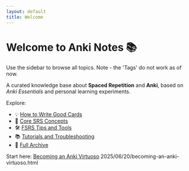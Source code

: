 ```yaml
---
layout: default
title: Welcome
---
```


# Welcome to Anki Notes 📚

Use the sidebar to browse all topics.
Note - the 'Tags' do not work as of now.

A curated knowledge base about **Spaced Repetition** and **Anki**, based on *Anki Essentials* and personal learning experiments.

Explore:
- 💡 [How to Write Good Cards](/ankinotes/tags/#CardDesign)
- 🧠 [Core SRS Concepts](/ankinotes/tags/#CoreConcepts)
- 🛠️ [FSRS Tips and Tools](/ankinotes/tags/#FSRS)
- 📚 [Tutorials and Troubleshooting](/ankinotes/tags/#HowTo)
- 📁 [Full Archive](/ankinotes/archive)

Start here: [Becoming an Anki Virtuoso](/ankinotes/2025/06/20/becoming-an-anki-virtuoso.html)
2025/06/20/becoming-an-anki-virtuoso.html

